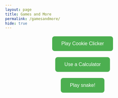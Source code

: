 ```yaml
---
layout: page
title: Games and More
permalink: /gamesandmore/
hide: true
---
```


<div style="text-align: center; margin-top: 20px;">
    <a href="../cookieclicker" style="text-decoration: none;">
        <button style="background-color: #4CAF50; color: white; padding: 15px 30px; font-size: 16px; border: none; border-radius: 8px; cursor: pointer;">
            Play Cookie Clicker
        </button>
    </a>
</div>

<div style="text-align: center; margin-top: 20px;">
    <a href="../calculator" style="text-decoration: none;">
        <button style="background-color: #4CAF50; color: white; padding: 15px 30px; font-size: 16px; border: none; border-radius: 8px; cursor: pointer;">
            Use a Calculator
        </button>
    </a>
</div>

<div style="text-align: center; margin-top: 20px;">
    <a href="../snakegame" style="text-decoration: none;">
        <button style="background-color: #4CAF50; color: white; padding: 15px 30px; font-size: 16px; border: none; border-radius: 8px; cursor: pointer;">
            Play snake!
        </button>
    </a>
</div>

